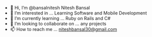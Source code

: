 - 👋 Hi, I’m @bansalnitesh Nitesh Bansal
- 👀 I’m interested in ... Learning Software and Mobile Development
- 🌱 I’m currently learning ... Ruby on Rails and C#
- 💞️ I’m looking to collaborate on ... any projects
- 📫 How to reach me ... niteshbansal30@gmail.com

<!---
bansalnitesh/bansalnitesh is a ✨ special ✨ repository because its `README.md` (this file) appears on your GitHub profile.
You can click the Preview link to take a look at your changes.
--->
